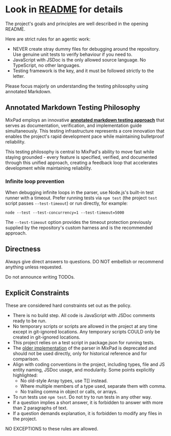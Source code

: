 # Look in [README](README.md) for details

The project's goals and principles are well described in the opening README.

Here are strict rules for an agentic work:
* NEVER create stray dummy files for debugging around the repository. Use genuine unit tests to verify behaviour if you need to.
* JavaScript with JSDoc is the only allowed source language. No TypeScript, no other languages.
* Testing framework is the key, and it must be followed strictly to the letter.

Please focus majorly on understanding the testing philosophy using annotated Markdown.

## Annotated Markdown Testing Philosophy

MixPad employs an innovative **[annotated markdown testing approach](parse/docs/1-annotated-markdown.md)** that serves as documentation, verification, and implementation guide simultaneously. This testing infrastructure represents a core innovation that enables the project's rapid development pace while maintaining bulletproof reliability.


This testing philosophy is central to MixPad's ability to move fast while staying grounded - every feature is specified, verified, and documented through this unified approach, creating a feedback loop that accelerates development while maintaining reliability.

### Infinite loop prevention

When debugging infinite loops in the parser, use Node.js's built-in test runner with a timeout. Prefer running tests via `npm test` (the project `test` script passes `--test-timeout`) or run directly, for example:

```
node --test --test-concurrency=1 --test-timeout=5000
```

The `--test-timeout` option provides the timeout protection previously supplied by the repository's custom harness and is the recommended approach.

## Directness

Always give direct answers to questions. DO NOT embellish or recommend anything unless requested.

Do not announce writing TODOs.

## Explicit Constraints

These are considered hard constraints set out as the policy.

* There is no build step. All code is JavaScript with JSDoc comments ready to be run.
* No temporary scripts or scripts are allowed in the project at any time except in git-ignored locations. Any temporary scripts COULD only be created in git-ignored locations.
* This project relies on a test script in package.json for running tests.
* The [older implementation](old-parser) of the parser in MixPad is deprecated and should not be used directly, only for historical reference and for comparison.
* Align with coding conventions in the project, including types, file and JS entity naming, JSDoc usage, and modularity. Some points explicitly highlighted:
  - No old-style Array<T> types, use T[] instead.
  - Where multiple members of a type used, separate them with comma.
  - No trailing comma in object or calls, or arrays.
* To run tests use `npm test`. Do not try to run tests in any other way.
* If a question implies a short answer, it is forbidden to answer with more than 2 paragraphs of text.
* If a question demands explanation, it is forbidden to modify any files in the project.

NO EXCEPTIONS to these rules are allowed.

